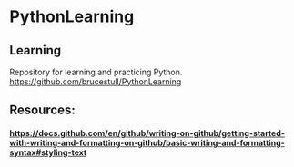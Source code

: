 # PythonLearning
## Learning

Repository for learning and practicing Python.
https://github.com/brucestull/PythonLearning

## Resources:
#### https://docs.github.com/en/github/writing-on-github/getting-started-with-writing-and-formatting-on-github/basic-writing-and-formatting-syntax#styling-text
